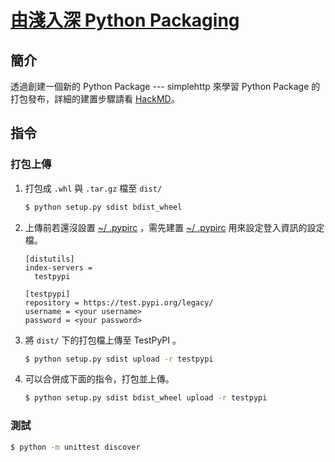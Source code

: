 # [由淺入深 Python Packaging](https://hackmd.io/s/H1zCrzg3N)
## 簡介
透過創建一個新的 Python Package --- simplehttp 來學習 Python Package 的打包發布，詳細的建置步驟請看 [HackMD](https://hackmd.io/s/H1zCrzg3N#%E4%BB%A5-ltyournamegt-simplerequest-%E7%82%BA%E4%BE%8B%E5%AF%A6%E4%BD%9C)。
## 指令
### 打包上傳
1. 打包成 `.whl` 與 `.tar.gz` 檔至 `dist/`

   ```cmd
   $ python setup.py sdist bdist_wheel
   ```
2. 上傳前若還沒設置 [~/ .pypirc](https://docs.python.org/2/distutils/packageindex.html#the-pypirc-file) ，需先建置 [~/ .pypirc](https://docs.python.org/2/distutils/packageindex.html#the-pypirc-file) 用來設定登入資訊的設定檔。
   ```
   [distutils]
   index-servers =
     testpypi

   [testpypi]
   repository = https://test.pypi.org/legacy/
   username = <your username>
   password = <your password>
   ```
4. 將 `dist/` 下的打包檔上傳至 TestPyPI 。
   ```cmd
   $ python setup.py sdist upload -r testpypi
   ```
4. 可以合併成下面的指令，打包並上傳。
   ```cmd
   $ python setup.py sdist bdist_wheel upload -r testpypi
   ```

### 測試
```cmd
$ python -m unittest discover
```